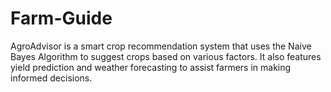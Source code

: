 # Farm-Guide
AgroAdvisor is a smart crop recommendation system that uses the Naive Bayes Algorithm to suggest crops based on various factors. It also features yield prediction and weather forecasting to assist farmers in making informed decisions.
